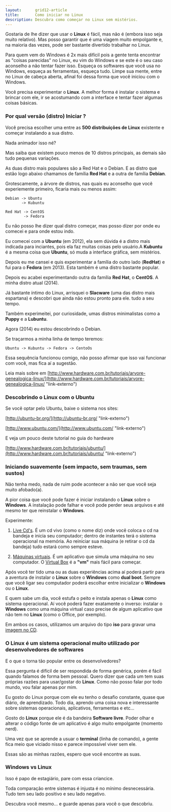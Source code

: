 ```yaml
---
layout:      grid12-article
title:       Como iniciar no Linux
description: Descubra como começar no Linux sem mistérios.
---
```


Gostaria de lhe dizer que usar o __Linux__ é fácil, mas não é (embora isso seja muito relativo). Mas posso garantir que é
uma viagem muito empolgante e, na maioria das vezes, pode ser bastante divertido trabalhar no Linux.

Para quem vem do Windows é 2x mais difícil pois a gente tenta encontrar as "coisas parecidas" no Linux, eu vim do Windows
e se este é o seu caso aconselho a não tentar fazer isso. Esqueça os softwares que você usa no Windows, esqueça as 
ferramentas, esqueça tudo. Limpe sua mente, entre no Linux de cabeça aberta, afinal foi dessa forma que você iniciou com
o Windows.

Você precisa experimentar o __Linux__. A melhor forma é instalar o sistema e brincar com ele, ir se acostumando com a 
interface e tentar fazer algumas coisas básicas.



### Por qual versão (distro) Iniciar ?


Você precisa escolher uma entre as __500 distribuições de Linux__ existente e começar instalando a sua distro.

Nada animador isso né?

Mas saiba que existem pouco menos de 10 distros principais, as demais são tudo pequenas variações.

As duas distro mais populares são a Red Hat e o Debian. E as distro que estão logo abaixo chamamos de família __Red Hat__ 
e a outra de família __Debian__.

Grotescamente, a árvore de distros, nas quais eu aconselho que você experiemente primeiro, ficaria mais ou menos assim:

    Debian -> Ubuntu
           -> Kubuntu

    Red Hat -> CentOS
            -> Fedora

Eu não posso lhe dizer qual distro começar, mas posso dizer por onde eu comecei e para onde estou indo.

Eu comecei com a __Ubuntu__ (em 2012), ela sem dúvida é a distro mais indicada para inciantes, pois ela faz muitas 
coisas pelo usuário.A __Kubuntu__ é a mesma coisa que __Ubuntu__, só muda a interface gráfica, sem mistérios.

Depois eu me cansei e quis experimentar a família do outro  lado (__RedHat__) e fui para o __Fedora__ (em 2013). Esta também
é uma distro bastante popular.

Depois eu acabei experimentando outra da família __Red Hat__, o __CentOS__. A minha distro atual (2014).

Já bastante íntimo do Linux, arrisquei o __Slacware__ (uma das distro mais espartana) e descobri que ainda não estou pronto
para ele. tudo a seu tempo.

Também experimeitei, por curiosidade, umas distros minimalistas como a __Puppy__ e a __Lubuntu__.

Agora (2014) eu estou descobrindo o Debian.

Se traçarmos a minha linha de tempo teremos:

    Ubuntu -> Kubuntu -> Fedora -> CentoOs

Essa sequência funcionou comigo, não posso afirmar que isso vai funcionar com você, mas fica aí a sugestão.

Leia mais sobre em [http://www.hardware.com.br/tutoriais/arvore-genealogica-linux/](http://www.hardware.com.br/tutoriais/arvore-genealogica-linux/ "link-externo")



### Descobrindo o Linux com o Ubuntu

Se você optar pelo Ubuntu, baixe o sistema nos sites:

[http://ubuntu-br.org/](http://ubuntu-br.org/ "link-externo")

[http://www.ubuntu.com/](http://www.ubuntu.com/ "link-externo")

E veja um pouco deste tutorial no guia do hardware

[http://www.hardware.com.br/tutoriais/ubuntu/](http://www.hardware.com.br/tutoriais/ubuntu/ "link-externo")


### Iniciando suavemente (sem impacto, sem traumas, sem sustos)

Não tenha medo, nada de ruim pode acontecer a não ser que você seja muito afobado(a).

A pior coisa que você pode fazer é iniciar instalando o __Linux__ sobre o __Windows__. A instalação pode falhar e você 
pode perder seus arquivos e até mesmo ter que reinstalar o __Windows__.

Experimente:

1. [Live Cd's](http://pt.wikipedia.org/wiki/Live_CD "link-externo"). É um cd vivo (como o nome diz) onde você coloca o cd na bandeja e inicia seu computador; dentro de instantes terá o sistema operacional na memória. Ao reiniciar sua máquina (e retirar o cd da bandeja) tudo estará como sempre esteve.

2. [Máquinas virtuais](http://en.wikipedia.org/wiki/List_of_live_CDs "link-externo"). É um aplicativo que simula uma 
máquina no seu computador. O [Virtual Box](https://www.virtualbox.org/ "link-externo") é a __"vm"__  mais fácil para começar.

Após você ter tido uma ou as duas experiências acima aí poderá partir para a aventura de instalar o __Linux__ sobre o 
__Windows__ como __dual boot__. Sempre que você ligar seu computador poderá escolhar entre inicializar o __Windows__ ou 
o __Linux__.

E quem sabe um dia, você estufa o peito e instala apenas o __Linux__ como sistema operacional. Aí você poderá fazer 
exatamente o inverso: instalar o __Windows__ como uma máquina virtual caso precise de algum aplicativo que não tem no 
__Linux__ (como o Office, por exemplo).

Em ambos os casos, utilizamos um arquivo do tipo __iso__ para gravar uma [imagem no CD](/linux/imagem-cd-iso/).


### O Linux é um sistema operacional muito utilizado por desenvolvedores de softwares

E o que o torna tão popular entre os desenvolvedores?

Essa pergunta é difícil de ser respondida de forma genérica, porém é fácil quando falamos de forma bem pessoal. Quero
dizer que cada um tem suas próprias razões para usar/gostar do __Linux__. Como não posso falar por todo mundo, vou falar 
apenas por mim.

Eu gosto do Linux porque com ele eu tenho o desafio constante, quase que diário, de aprendizado. Todo dia, aprendo uma 
coisa nova e interessante sobre sistemas operacionais, aplicativos, ferramentas e etc...

Gosto do __Linux__ porque ele é da bandeira __Software livre__. Poder olhar e alterar o código fonte de um  aplicativo é
algo muito empolgante (momento nerd).

Uma vez que se aprende a usuar o __terminal__ (linha de comando), a gente fica meio que viciado nisso e parece impossível
viver sem ele.

Essas são as minhas razões, espero que você encontre as suas.



### Windows vs Linux

Isso é papo de estagiário, pare com essa criancice.

Toda comparação entre sistemas é injusta é no mínimo desnecessária.
Tudo tem seu lado positivo e seu lado negativo.

Descubra você mesmo... e guarde apenas para você o que descobriu.
